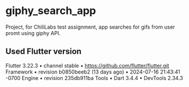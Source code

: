 # giphy_search_app

Project, for ChiliLabs test assignment, app searches for gifs from user promt using giphy API.

## Used Flutter version

Flutter 3.22.3 • channel stable • https://github.com/flutter/flutter.git
Framework • revision b0850beeb2 (13 days ago) • 2024-07-16 21:43:41 -0700
Engine • revision 235db911ba
Tools • Dart 3.4.4 • DevTools 2.34.3

